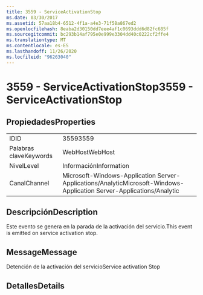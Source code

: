 ```yaml
---
title: 3559 - ServiceActivationStop
ms.date: 03/30/2017
ms.assetid: 57aa18b4-6512-4f1a-a4e3-71f58a867ed2
ms.openlocfilehash: 8eaba2d30150dd7eee4af1c0693ddd6d82fc685f
ms.sourcegitcommit: bc293b14af795e0e999e3304dd40c0222cf2ffe4
ms.translationtype: MT
ms.contentlocale: es-ES
ms.lasthandoff: 11/26/2020
ms.locfileid: "96263040"
---
```

# <a name="3559---serviceactivationstop"></a><span data-ttu-id="b33b5-102">3559 - ServiceActivationStop</span><span class="sxs-lookup"><span data-stu-id="b33b5-102">3559 - ServiceActivationStop</span></span>

## <a name="properties"></a><span data-ttu-id="b33b5-103">Propiedades</span><span class="sxs-lookup"><span data-stu-id="b33b5-103">Properties</span></span>  
  
|||  
|-|-|  
|<span data-ttu-id="b33b5-104">ID</span><span class="sxs-lookup"><span data-stu-id="b33b5-104">ID</span></span>|<span data-ttu-id="b33b5-105">3559</span><span class="sxs-lookup"><span data-stu-id="b33b5-105">3559</span></span>|  
|<span data-ttu-id="b33b5-106">Palabras clave</span><span class="sxs-lookup"><span data-stu-id="b33b5-106">Keywords</span></span>|<span data-ttu-id="b33b5-107">WebHost</span><span class="sxs-lookup"><span data-stu-id="b33b5-107">WebHost</span></span>|  
|<span data-ttu-id="b33b5-108">Nivel</span><span class="sxs-lookup"><span data-stu-id="b33b5-108">Level</span></span>|<span data-ttu-id="b33b5-109">Información</span><span class="sxs-lookup"><span data-stu-id="b33b5-109">Information</span></span>|  
|<span data-ttu-id="b33b5-110">Canal</span><span class="sxs-lookup"><span data-stu-id="b33b5-110">Channel</span></span>|<span data-ttu-id="b33b5-111">Microsoft-Windows-Application Server-Applications/Analytic</span><span class="sxs-lookup"><span data-stu-id="b33b5-111">Microsoft-Windows-Application Server-Applications/Analytic</span></span>|  
  
## <a name="description"></a><span data-ttu-id="b33b5-112">Descripción</span><span class="sxs-lookup"><span data-stu-id="b33b5-112">Description</span></span>  

 <span data-ttu-id="b33b5-113">Este evento se genera en la parada de la activación del servicio.</span><span class="sxs-lookup"><span data-stu-id="b33b5-113">This event is emitted on service activation stop.</span></span>  
  
## <a name="message"></a><span data-ttu-id="b33b5-114">Message</span><span class="sxs-lookup"><span data-stu-id="b33b5-114">Message</span></span>  

 <span data-ttu-id="b33b5-115">Detención de la activación del servicio</span><span class="sxs-lookup"><span data-stu-id="b33b5-115">Service activation Stop</span></span>  
  
## <a name="details"></a><span data-ttu-id="b33b5-116">Detalles</span><span class="sxs-lookup"><span data-stu-id="b33b5-116">Details</span></span>
